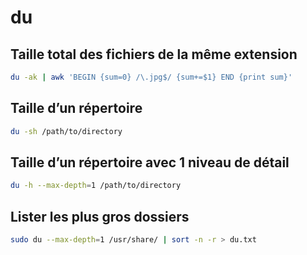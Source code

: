du
==

Taille total des fichiers de la même extension
----------------------------------------------

```bash
du -ak | awk 'BEGIN {sum=0} /\.jpg$/ {sum+=$1} END {print sum}'
```

Taille d’un répertoire
----------------------

```bash
du -sh /path/to/directory
```

Taille d’un répertoire avec 1 niveau de détail
----------------------------------------------

```bash
du -h --max-depth=1 /path/to/directory
```

Lister les plus gros dossiers
-----------------------------

```bash
sudo du --max-depth=1 /usr/share/ | sort -n -r > du.txt
```

